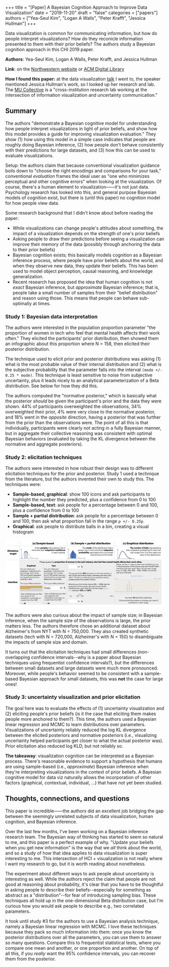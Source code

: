 +++
title = "[Paper] A Bayesian Cognition Approach to Improve Data Visualization"
date = "2019-11-20"
draft = "false"
categories = ["papers"]
authors = ["Yea-Seul Kim", "Logan A Walls", "Peter Krafft", "Jessica Hullman"]
+++

Data visualization is common for communicating information, but how do people interpret visualizations? How do they reconicle information presented to them with their prior beliefs? The authors study a Bayesian cognition approach in this CHI 2019 paper.

<!--more-->

**Authors**: Yea-Seul Kim, Logan A Walls, Peter Krafft, and Jessica Hullman

**Link**: on the [Northwestern website](https://mucollective.northwestern.edu/files/2019-BayesianVis-CHI.pdf) or [ACM Digital Library](https://dl.acm.org/doi/abs/10.1145/3290605.3300912)

**How I found this paper:** at the data visualization [talk](https://www.meetup.com/Chicago-Data-Viz-Community/events/264113035/) I went to, the speaker mentioned Jessica Hullman's work, so I looked up her research and lab. The [MU Collective](https://mucollective.northwestern.edu/) is a "cross-institution research lab working at the intersection of information visualization and uncertainty communication."

## Summary
The authors "demonstrate a Bayesian cognitive model for understanding how people interpret visualizations in light of prior beliefs, and show how this model provides a guide for improving visualization evaluation." They show (1) how using this model in a simple case indicates that people are roughly doing Bayesian inference, (2) how people don't behave consistently with their predictions for large datasets, and (3) how this can be used to evaluate visualizations.

Setup: the authors claim that because conventional visualization guidance boils down to "choose the right encodings and comparisons for your task," conventional *evaluation* frames the ideal user as "one who minimizes perceptual and other cognitive errors" when looking at the visualization. Of course, there's a human element to visualization——it's not just data. Psychology research has looked into this, and general purpose Bayesian models of cognition exist, but there is (until this paper) no cognition model for how people view data.

Some research background that I didn't know about before reading the paper:
 * While visualizations can change people's attitudes about something, the impact of a visualization depends on the strength of one's prior beliefs
 * Asking people to draw their predictions before seeing a visualization can improve their memory of the data (possibly through anchoring the data to their prior beliefs)
 * Bayesian cognition exists; this basically models cognition as a Bayesian inference process, where people have prior beliefs about the world, and when they observe new data, they update their beliefs. This has been used to model object perception, causal reasoning, and knowledge generalization.
 * Recent research has proposed the idea that human cognition is not *exact* Bayesian inference, but *approximate* Bayesian inference; that is, people take a small number of samples from their "belief distribution" and reason using those. This means that people can behave sub-optimally at times.

### Study 1: Bayesian data interpretation
The authors were interested in the population proportion parameter "the proportion of women in tech who feel that mental health affects their work often." They elicited the participants' prior distribution, then showed them an infographic about this proportion where N = 158, then elicited their posterior distribution.

The technique used to elicit prior and posterior distributions was asking (1) what is the most probable value of their internal distribution and (2) what is the subjective probability that the parameter falls into the interval `(mode +/- 0.25 * mode)`. This technique is least sensitive to noise from subjective uncertainty, plus it leads nicely to an analytical parameterization of a Beta distribution. See below for how they did this.

The authors computed the "normative posterior," which is basically what the posterior *should* be given the participant's prior and the data they were shown. 44% of participants overweighted the observations, 34% overweighted their prior, 4% were very close to the normative posterior, and 18% went in the *opposite* direction, having a posterior that was further from the prior than the observations were. The point of all this is that individually, participants were clearly not acting in a fully Bayesian manner, but in aggregate their collective reasoning was consistent with optimal Bayesian behaviors (evaluated by taking the KL divergence between the normative and aggregate posteriors).

### Study 2: elicitation techniques
The authors were interested in how robust their design was to different elicitation techniques for the prior and posterior. Study 1 used a technique from the literature, but the authors invented their own to study this. The techniques were:

 * **Sample-based, graphical**: show 100 icons and ask participants to highlight the number they predicted, plus a confidence from 0 to 100
 * **Sample-based, text**: ask people for a percentage between 0 and 100, plus a confidence from 0 to 100
 * **Sample + partial distribution**: ask people for a percentage between 0 and 100, then ask what proportion fall in the range `p +/- 0.25p`
 * **Graphical**: ask people to distribute balls in a bin, creating a visual histogram

![Elicitation techniques used](bayesian_cognition_viz_kim_img1.png)

The authors were also curious about the impact of sample size; in Bayesian inference, when the sample size of the observations is large, the prior matters less. The authors therefore chose an additional dataset about Alzheimer's from NYT with N = 750,000. They also created synthetic datasets (tech with N = 720,000, Alzheimer's with N = 150) to disambiguate the impacts of sample size and domain.

It turns out that the elicitation techniques had small differences (non-overlapping confidence intervals--why is a paper about Bayesian techniques using frequentist confidence intervals?), but the differences between small datasets and large datasets were much more pronounced. Moreover, while people's behavior seemed to be consistent with a sample-based Bayesian approach for small datasets, this was **not** the case for large ones!

### Study 3: uncertainty visualization and prior elicitation
The goal here was to evaluate the effects of (1) uncertainty visualization and (2) eliciting people's prior beliefs (is it the case that eliciting them makes people more anchored to them?). This time, the authors used a Bayesian linear regression and MCMC to learn distributions over parameters. Visualizations of uncertainty reliably reduced the log KL divergence between the elicited posteriors and normative posteriors (i.e., visualizing uncertainty helped participants get closer to what the actual posterior was). Prior elicitation also reduced log KLD, but not reliably so.

**The takeaway**: visualization cognition can be interpreted as a Bayesian process. There's reasonable evidence to support a hypothesis that humans are using sample-based (i.e., *approximate*) Bayesian inference when they're interpreting visualizations in the context of prior beliefs. A Bayesian cognitive model for data viz naturally allows the incorporation of other factors (graphical, contextual, individual, ...) that have not yet been studied.

## Thoughts, connections, and questions
This paper is incredible——the authors did an excellent job bridging the gap between the seemingly unrelated subjects of data visualization, human cognition, and Bayesian inference.

Over the last few months, I've been working on a Bayesian inference research team. The Bayesian way of thinking has started to seem so natural to me, and this paper is a perfect example of why. "Update your beliefs when you get new information" is the way that we *all* think about the world, and so a study of how that idea applies to data visualization is super interesting to me. This intersection of HCI + visualization is not really where I want my research to go, but it is worth reading about nonetheless.

The experiment about different ways to ask people about uncertainty is interesting as well. While the authors reject the claim that people are not good at reasoning about probability, it's clear that you have to be thoughtful in asking people to describe their beliefs--especially for something as abstract as a "distribution"--for fear of introducing sampling bias. These techniques all hold up in the one-dimensional Beta distribution case, but I'm curious how you would ask people to describe e.g., two correlated parameters.

It took until study #3 for the authors to use a Bayesian analysis technique, namely a Bayesian linear regression with MCMC. I love these techniques because they pack so much information into them: once you know the posterior distributions over all the parameters, you can use them to answer so many questions. Compare this to frequentist statistical tests, where you compare one mean and another, or one proportion and another. On top of all this, if you *really* want the 95% confidence intervals, you can recover them from the posterior.
